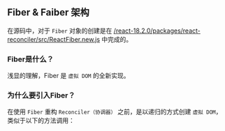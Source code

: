 ## Fiber & Faiber 架构
在源码中，对于 `Fiber` 对象的创建是在 [/react-18.2.0/packages/react-reconciler/src/ReactFiber.new.js](https://github.com/MrArky/ReactSourceCode/blob/main/packages/react-18.2.0/packages/react-reconciler/src/ReactFiber.new.js) 中完成的。
### Fiber是什么？
浅显的理解，Fiber 是 `虚拟 DOM` 的全新实现。
### 为什么要引入Fiber？
在使用 `Fiber` 重构 `Reconciler（协调器）` 之前，是以递归的方式创建 `虚拟 DOM`，类似于以下的方法调用：
```
```
